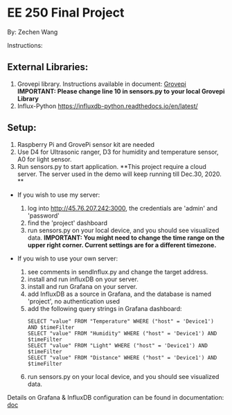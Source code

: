 # EE 250 Final Project
By: Zechen Wang

Instructions:

## **External Libraries:**
  1) Grovepi library. Instructions available in document: [Grovepi](https://github.com/ZechenWangUSC/finalProject_ee250/blob/master/GrovePi%20Setup%20and%20Python%20Programming.pdf)
      **IMPORTANT: Please change line 10 in sensors.py to your local Grovepi Library**
  2) Influx-Python
      https://influxdb-python.readthedocs.io/en/latest/

## **Setup:**
  1. Raspberry Pi and GrovePi sensor kit are needed
  2. Use D4 for Ultrasonic ranger, D3 for humidity and temperature sensor, A0 for light sensor.
  3. Run sensors.py to start application.
  **This project require a cloud server. The server used in the demo will keep running till Dec.30, 2020. **

  - If you wish to use my server:
    1. log into http://45.76.207.242:3000, the credentials are 'admin' and 'password'
    2. find the 'project' dashboard
    3. run sensors.py on your local device, and you should see visualized data.
       **IMPORTANT: You might need to change the time range on the upper right corner. Current settings are for a different timezone.**

  - If you wish to use your own server:
    1. see comments in sendInflux.py and change the target address.
    2. install and run influxDB on your server.
    3. install and run Grafana on your server.
    4. add InfluxDB as a source in Grafana, and the database is named 'project', no authentication used
    5. add the following query strings in Grafana dashboard:
        ```
        SELECT "value" FROM "Temperature" WHERE ("host" = 'Device1') AND $timeFilter
        SELECT "value" FROM "Humidity" WHERE ("host" = 'Device1') AND $timeFilter
        SELECT "value" FROM "Light" WHERE ("host" = 'Device1') AND $timeFilter
        SELECT "value" FROM "Distance" WHERE ("host" = 'Device1') AND $timeFilter
        ```
    6. run sensors.py on your local device, and you should see visualized data.

Details on Grafana & InfluxDB configuration can be found in documentation:
[doc](https://github.com/ZechenWangUSC/finalProject_ee250/blob/master/ref.pdf)
